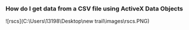 ### How do I get data from a CSV file using ActiveX Data Objects

![rscs](C:\Users\13198\Desktop\new trail\images\rscs.PNG)
